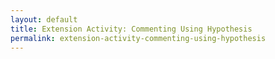 ```yaml
---
layout: default
title: Extension Activity: Commenting Using Hypothesis
permalink: extension-activity-commenting-using-hypothesis
---
```

<!-- Add an essay or interpretive material below this line,
using HTML or markdown.  Do not modify this file above this line -->

